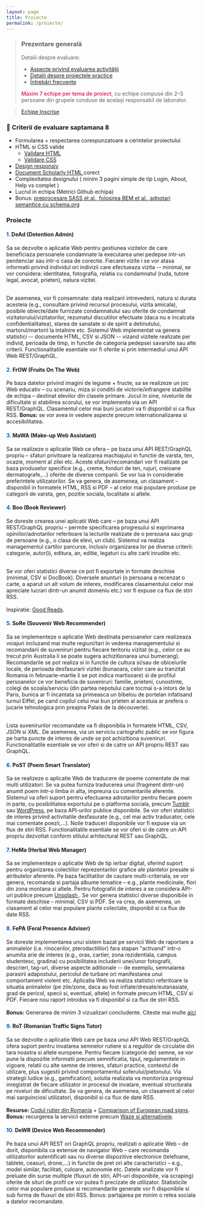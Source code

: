 ```yaml
---
layout: page
title: Proiecte
permalink: /proiecte/
---
```


> ### ️Prezentare generală
> Detalii despre evaluare:
> - <a href="https://profs.info.uaic.ro/~busaco/teach/courses/web/web-exam.html" target="_blank">Aspecte privind evaluarea activităţii </a>
> - <a href="https://profs.info.uaic.ro/~busaco/teach/courses/web/web-projects.html" target="_blank">Detalii despre proiectele practice </a> 
> - <a href="https://docs.google.com/document/d/1-kwayc6-iC5EqXXyk_laMbKxfNhz_wZPxkPNwUZPnsE/edit" target="_blank">Întrebări frecvente </a>
>
> <b style="color: #d14; font-weight:500;">Maxim 7 echipe per tema de proiect</b>, cu echipe compuse din 2–3 persoane din grupele conduse de același responsabil de laborator.
<blockquote class="slides" >
    <a href="https://docs.google.com/spreadsheets/d/1Kesn5Umk7so8n5qisIxoapyk61O2Sspm456dNRISBD8/edit?usp=sharing"  class="slides-link">Echipe Inscrise</a>
</blockquote>


### 🎯 Criterii de evaluare saptamana 8
- Formularea + respectarea corespunzatoare a cerintelor proiectului
- HTML si CSS valide
  -  <a href="https://validator.w3.org/#validate_by_input" target="_blank">Validare HTML</a>
  -  <a href="https://jigsaw.w3.org/css-validator/#validate_by_input" target="_blank">Validare CSS</a>
- <a href="https://victorvlad19.github.io/web/css/design-responsiv/animatii-css/2022/03/01/laborator-3.html" target="_blank"> Design responsiv </a>
- <a href="https://w3c.github.io/scholarly-html/" target="_blank"> Document Scholarly HTML </a> corect
- Complexitatea designului ( minim 3 pagini simple de tip Login, About, Help vs complet )
- Lucrul in echipa (Metrici Github echipa)
- Bonus: <a href="https://victorvlad19.github.io/web/proiecte/recapitulare/design-si-interac%C5%A3iune-web/2022/03/08/laborator-4.html" target="_blank">preprocesare SASS et al., folosirea BEM et al., adnotari semantice cu schema.org </a>

### Proiecte

<div class="card" markdown="1">

#### <span> <b style="color: #0060b8;">1. </b> <b>DeAd</b> (Detention Admin) </span>

Sa se dezvolte o aplicatie Web pentru gestiunea vizitelor de care beneficiaza persoanele 
condamnate la executarea unei pedepse intr-un penitenciar sau intr-o casa de corectie. 
Fiecarei vizite i se vor atasa informatii privind individul ori indivizii care efectueaza 
vizita -- minimal, se vor considera: identitatea, fotografia, relatia cu condamnatul 
(ruda, tutore legal, avocat, prieten), natura vizitei. <br> <br>

De asemenea, vor fi consemnate: data realizarii intrevederii, natura si durata acesteia 
(e.g., consultare privind recursul procesului, vizita amicala), posibile obiecte/date 
furnizate condamnatului sau oferite de condamnat vizitatorului/vizitatorilor, 
rezumatul discutiilor efectuate (daca nu e incalcata confidentialitatea), 
starea de sanatate si de spirit a detinutului, martorul/martorii la intalnire etc. 
Sistemul Web implementat va genera statistici -- documente HTML, CSV si JSON -- vizand 
vizitele realizate per individ, perioada de timp, in functie de categoria pedepsei 
savarsite sau alte criterii. Functionalitatile esentiale vor fi oferite si prin 
intermediul unui API Web REST/GraphQL.

</div>

<div class="card" markdown="1">

#### <span> <b style="color: #0060b8;">2. </b> <b>FrOW</b> (Fruits On The Web) </span>

Pe baza datelor privind imagini de legume + fructe, sa se realizeze un joc Web educativ 
– cu scenariu, miza si conditii de victorie/infrangere stabilite de echipa – 
destinat elevilor din clasele primare. Jocul in sine, nivelurile de dificultate si 
stabilirea scorului, se vor implementa via un API REST/GraphQL. 
Clasamentul celor mai buni jucatori va fi disponibil si ca flux RSS. 
<b>Bonus:</b> se vor avea in vedere aspecte precum internationalizarea si accesibilitatea.

</div>

<div class="card" markdown="1">

#### <span> <b style="color: #0060b8;">3. </b> <b>MaWA</b> (Make-up Web Assistant) </span>

Sa se realizeze o aplicatie Web ce ofera – pe baza unui API REST/GraphQL propriu –
sfaturi privitoare la realizarea machiajului in functie de varsta, ten, ocazie,
moment al zilei etc. Aceste sfaturi/recomandari vor fi realizate pe baza produselor
specifice (e.g., creme, fonduri de ten, rujuri, creioane dermatografe,...) oferite de
diverse companii. Se vor lua in consideratie preferintele utilizatorilor.
Se va genera, de asemenea, un clasament – disponibil in formatele HTML, RSS si PDF –
al celor mai populare produse pe categorii de varsta, gen, pozitie sociala, localitate
si altele.

</div>

<div class="card" markdown="1">


#### <span> <b style="color: #0060b8;">4. </b> <b>Boo</b> (Book Reviewer) </span>

Se doreste crearea unei aplicatii Web care – pe baza unui API REST/GraphQL propriu – 
permite specificarea progresului si exprimarea opiniilor/adnotarilor referitoare la 
lecturile realizate de o persoana sau grup de persoane (e.g., o clasa de elevi, un club). 
Sistemul va realiza managementul cartilor parcurse, inclusiv organizarea lor pe diverse 
criterii: categorie, autor(i), 
editura, an, editie, legaturi cu alte carti inrudite etc.<br> <br>

Se vor oferi statistici diverse ce pot fi exportate in formate deschise 
(minimal, CSV si DocBook). Diversele anunturi (o persoana a recenzat o carte, a aparut 
un alt volum de interes, modificarea clasamentului celor mai apreciate lucrari dintr-un 
anumit domeniu etc.) vor fi expuse ca flux de stiri RSS.
<br> <br>
Inspiratie: <a href="https://www.goodreads.com/" >Good Reads</a>.


</div>

<div class="card" markdown="1">


#### <span> <b style="color: #0060b8;">5. </b> <b>SoRe</b> (Souvenir Web Recommender) </span>

Sa se implementeze o aplicatie Web destinata persoanelor care realizeaza voiajuri 
incluzand mai multe regiuni/tari in vederea managementului si recomandarii	de suveniruri 
pentru fiecare teritoriu vizitat (e.g., celor ce au trecut prin Australia li se poate 
sugera achizitionarea unui bumerang). Recomandarile se pot realiza si in functie de 
cultura si/sau de obiceiurile locale, de perioada desfasurarii vizitei (bunaoara, celor 
care au tranzitat Romania in februarie–martie li se pot indica martisoare) si de 
profilul persoanelor ce vor beneficia de suveniruri: familie, prieteni, 
cunostinte, colegi de scoala/serviciu (din partea nepotului care tocmai s-a intors de la
Paris, 	bunica ar fi incantata sa primeasca un bibelou de portelan infatisand turnul 
Eiffel, pe cand copilul celui mai bun prieten al acestuia ar prefera o jucarie 
tehnologica prin preajma Palais de la découverte).<br> <br>

Lista suvenirurilor recomandate va fi disponibila in formatele HTML, CSV, JSON si XML. 
De asemenea, via un serviciu cartografic public se vor figura pe harta puncte de interes 
de unde se pot achizitiona suveniruri. Functionalitatile esentiale se vor oferi si de 
catre un API propriu REST sau GraphQL.


</div>


<div class="card" markdown="1">


#### <span> <b style="color: #0060b8;">6. </b> <b>PoST</b> (Poem Smart Translator) </span>

Sa se realizeze o aplicatie Web de traducere de poeme comentate de mai multi utilizatori.
Se va putea furniza traducerea unui (fragment dintr-un) anumit poem intr-o limba in alta,
impreuna cu comentariile aferente. Sistemul va oferi suport pentru efectuarea adnotarilor
pentru fiecare poem in parte, cu posibilitatea exportului pe o platforma sociala, precum
<a href="https://www.tumblr.com/docs/en/api/v2" >Tumblr</a> sau 
<a href="https://developer.wordpress.org/rest-api/">WordPress</a>, pe baza API-urilor publice disponibile. 
Se vor oferi statistici de interes privind activitatile desfasurate (e.g., cel mai activ
traducator, cele mai comentate poezii,...). Noile traduceri disponibile vor fi expuse
via un flux de stiri RSS. Functionalitatile esentiale se vor oferi si de catre un API
propriu dezvoltat conform stilului arhitectural REST sau GraphQL.



</div>

<div class="card" markdown="1">


#### <span> <b style="color: #0060b8;">7. </b> <b>HeMa</b> (Herbal Web Manager) </span>

Sa se implementeze o aplicatie Web de tip ierbar digital, oferind suport pentru 
organizarea colectiilor reprezentarilor grafice ale plantelor presate si atributelor 
aferente. Pe baza facilitatilor de cautare multi-criteriala, se vor genera, recomanda 
si partaja albume tematice – e.g., plante medicinale, flori din zona montana si altele.
Pentru fotografiii de interes a se considera API-uri publice precum
<a href="https://unsplash.com/developers"> Unsplash </a>.
Se vor genera statistici diverse disponibile in formate deschise – minimal, CSV si PDF. 
Se va crea, de asemenea, un clasament al celor mai populare plante colectate, disponibil
si ca flux de date RSS.




</div>

<div class="card" markdown="1">

#### <span> <b style="color: #0060b8;">8. </b> <b>FePA</b> (Feral Presence Adviser) </span>

Se doreste implementarea unui sistem bazat pe servicii Web de raportare a 
animalelor (i.e. rinocerilor, pterodactililor) fara stapan "activand" intr-o 
anumita arie de interes (e.g., oras, cartier, zona rezidentiala, campus studentesc, gradina) 
cu posibilitatea includerii unei/unor fotografii, descrieri, tag-uri, diverse aspecte 
aditionale -- de exemplu, semnalarea parasirii adapostului, pericolul de turbare ori 
manifestarea unui comportament violent etc. Aplicatia Web va realiza statistici 
referitoare la situatia animalelor (pe zile/zone, daca au fost infiate/dresate/eutanasiate, grad de pericol, specii si, eventual, altele) 
in formate precum HTML, CSV si PDF. Fiecare nou raport introdus va fi disponibil 
si ca flux de stiri RSS.
<br><br>
<b>Bonus:</b> Generarea de minim 3 vizualizari concludente. 
Citeste mai multe <a href="" >aici </a>


</div>

<div class="card" markdown="1">

#### <span> <b style="color: #0060b8;">9. </b> <b>RoT</b> (Romanian Traffic Signs Tutor) </span>

Sa se dezvolte o aplicatie Web care pe baza unui API Web REST/GraphQL ofera suport 
pentru invatarea semnelor rutiere si a regulilor de circulatie din tara noastra si 
altele europene. Pentru fiecare (categorie de) semne, se vor pune la dispozitie informatii 
precum semnificatia, tipul, regulamentele in vigoare, relatii cu alte semne de interes, 
sfaturi practice, contextul de utilizare, plus sugestii privind comportamentul 
soferului/pietonului. Via strategii ludice (e.g., gamification), solutia realizata va 
monitoriza progresul inregistrat de fiecare utilizator in procesul de invatare, eventual
structurata pe niveluri de dificultate. Se va genera, de asemenea, un clasament al celor
mai sarguinciosi utilizatori, disponibil si ca flux de date RSS.
<br><br>
<b>Resurse:</b> <a href="https://www.codrutier.ro/">Codul rutier din Romania</a> + <a href="https://www.wikiwand.com/en/Comparison_of_European_road_signs">Comparison of European road signs</a>.
<br>
<b>Bonus:</b> recurgerea la servicii externe precum <a href="https://alternativeto.net/software/waze/">Waze si alternativele</a>.


</div>

<div class="card" markdown="1">

#### <span> <b style="color: #0060b8;">10. </b> <b>DeWR</b> (Device Web Recommender) </span>

Pe baza unui API REST ori GraphQL propriu, realizati o aplicatie Web – de dorit, 
disponibila ca extensie de navigator Web – care recomanda utilizatorilor autentificati 
sau nu diverse dispozitive electronice (telefoane, tablete, ceasuri, drone,...) 
in functie de pret ori alte caracteristici – e.g., model similar, facilitati, culoare, 
autonomie etc. Datele analizate vor fi preluate din surse multiple (fluxuri de stiri, 
API-uri disponibile, via scraping) oferite de situri de profil ce vor putea fi precizate
de utilizator. Statisticile celor mai populare produse si recomandarile generate vor fi 
disponibile si sub forma de fluxuri de stiri RSS. Bonus: partajarea pe minim o retea 
sociala a datelor recomandate.

</div>

